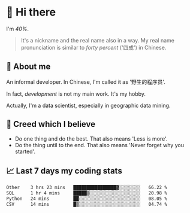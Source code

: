 # 👋 Hi there

I'm *40%*.

> It's a nickname and the real name also in a way.
> My real name pronunciation is similar to *forty percent* ('四成') in Chinese.

## :speech_balloon: About me

An informal developer. In Chinese, I'm called it as '野生的程序员'.

In fact, _development_ is not my main work. It's my hobby.

Actually, I'm a data scientist, especially in geographic data mining.

## :see_no_evil: Creed which I believe

- Do one thing and do the best. That also means 'Less is more'.
- Do the thing until to the end. That also means 'Never forget why you started'.

## :chart_with_upwards_trend: Last 7 days my coding stats

<!--START_SECTION:waka-->

```txt
Other    3 hrs 23 mins   ████████████████▓░░░░░░░░   66.22 %
SQL      1 hr 4 mins     █████▒░░░░░░░░░░░░░░░░░░░   20.98 %
Python   24 mins         ██░░░░░░░░░░░░░░░░░░░░░░░   08.05 %
CSV      14 mins         █▒░░░░░░░░░░░░░░░░░░░░░░░   04.74 %
```

<!--END_SECTION:waka-->
